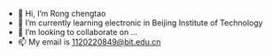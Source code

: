 - 👋 Hi, I’m Rong chengtao
- 🌱 I’m currently learning electronic in Beijing Institute of Technology
- 💞️ I’m looking to collaborate on ...
- 📫 My email is 1120220849@bit.edu.cn

<!---
Rookie0849/Rookie0849 is a ✨ special ✨ repository because its `README.md` (this file) appears on your GitHub profile.
You can click the Preview link to take a look at your changes.
--->

